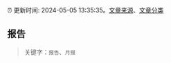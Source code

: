 :alarm_clock: 更新时间: 2024-05-05 13:35:35。[文章来源](/README.md)、[文章分类](/TAGS.md)

## 报告


> 关键字：`报告`、`月报`




